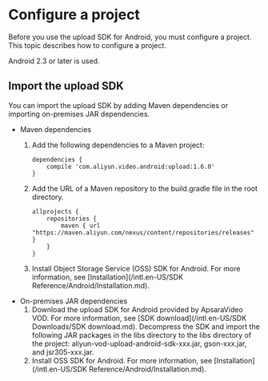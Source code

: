 # Configure a project

Before you use the upload SDK for Android, you must configure a project. This topic describes how to configure a project.

Android 2.3 or later is used.

## Import the upload SDK

You can import the upload SDK by adding Maven dependencies or importing on-premises JAR dependencies.

-   Maven dependencies
    1.  Add the following dependencies to a Maven project:

        ```
        dependencies {
            compile 'com.aliyun.video.android:upload:1.6.0'
        }
        ```

    2.  Add the URL of a Maven repository to the build.gradle file in the root directory.

        ```
        allprojects {
            repositories {
                maven { url "https://maven.aliyun.com/nexus/content/repositories/releases" }
            }
        }
        ```

    3.  Install Object Storage Service \(OSS\) SDK for Android. For more information, see [Installation](/intl.en-US/SDK Reference/Android/Installation.md).
-   On-premises JAR dependencies
    1.  Download the upload SDK for Android provided by ApsaraVideo VOD. For more information, see [SDK download](/intl.en-US/SDK Downloads/SDK download.md). Decompress the SDK and import the following JAR packages in the libs directory to the libs directory of the project: aliyun-vod-upload-android-sdk-xxx.jar, gson-xxx.jar, and jsr305-xxx.jar.
    2.  Install OSS SDK for Android. For more information, see [Installation](/intl.en-US/SDK Reference/Android/Installation.md).


